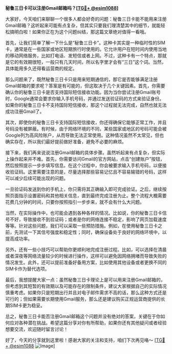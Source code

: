 **秘鲁三日卡可以注册Gmail邮箱吗？[[TG💪+ @esim1088](https://t.me/s/esim1088)]**

大家好，今天咱们来聊聊一个很多人都会好奇的问题：秘鲁三日卡能不能用来注册Gmail邮箱？这听起来可能有点复杂，但其实只要我们理清楚其中的细节，就能轻松搞明白啦！如果你正在为这个问题纠结，那这篇文章绝对值得一看哦。

首先，让我们简单了解一下什么是“秘鲁三日卡”。这种卡其实是一种临时性的SIM卡，通常是在一些国家或地区短期旅行时使用的。它允许用户在短时间内使用当地的移动网络服务，比如打电话、发短信或者上网。不过，这种卡有一个特点，那就是它的有效期很短，一般只有几天时间，所以名字里才会有“三日”这个词。当然，具体能用多久还得看运营商的规定。

那么问题来了，既然秘鲁三日卡只是用来短期通信的，那它是否能够满足注册Gmail邮箱的要求呢？答案是有可能的，但这取决于几个关键因素。首先，你需要确认你的秘鲁三日卡是否支持国际短信接收功能。因为当你尝试注册Gmail账号时，Google通常会要求你输入手机号码，并通过发送验证码的方式来验证身份。如果你的秘鲁三日卡不支持国际短信接收，那这个过程就无法完成，自然也就无法成功注册Gmail了。

其次，即使你的秘鲁三日卡支持国际短信接收，你还得确保它能够正常工作，并且号码没有被屏蔽。有时候，由于网络环境的不同，某些国家或地区的号码可能会被Google列为高风险账户，从而导致无法正常使用。这种情况虽然不太常见，但也确实存在，所以我们最好提前做好准备，避免不必要的麻烦。

接下来，我们再来说说注册Gmail邮箱的具体步骤。虽然听起来有点复杂，但实际上操作起来并不难。首先，你需要访问Gmail的官方网站，点击“创建账户”按钮，然后按照提示一步步填写信息。在这个过程中，你会被要求输入手机号码，以便接收验证码。这里需要注意的是，尽量选择那些容易记忆且不容易输错的号码，这样可以减少后续可能出现的问题。

一旦验证码发送到你的手机上，你只需将其正确输入即可完成验证。之后，继续按照页面指示设置密码和其他相关信息，直到最终完成注册为止。整个流程大概需要花费几分钟的时间，只要你按照指引一步步来，就不会有什么大问题。

当然，在实际操作中，也可能会遇到各种各样的情况。比如说，你的秘鲁三日卡信号不好，导致接收不到验证码；或者是你的网络连接不稳定，影响了网页加载速度等等。针对这些问题，我们可以采取一些预防措施。例如，在使用秘鲁三日卡之前，先测试一下其信号强度和稳定性；同时，确保设备处于良好的网络环境中，以提高成功率。

另外，还有一些小技巧可以帮助你更顺利地完成注册过程。比如，可以选择在清晨或者深夜等网络流量较少的时候进行操作，这样可以避免因网络拥堵而导致失败的情况发生。此外，还可以提前准备好备用方案，比如使用其他设备或者更换不同的SIM卡作为替代选项。

最后，我想提醒大家一点：虽然秘鲁三日卡理论上是可以用来注册Gmail邮箱的，但考虑到其短暂的有效期以及可能存在的限制条件，建议大家根据自己的实际情况慎重考虑。如果你只是短期出行并且对电子邮件需求不高的话，那么这种方式还是可行的；但如果需要长期使用Gmail服务，那么还是建议购买正规运营商提供的长期SIM卡更为稳妥。

总之，秘鲁三日卡能否注册Gmail邮箱这个问题并没有绝对的答案，关键在于你如何应对各种潜在挑战。希望这篇分享对你有所帮助，如果你还有其他疑问或者经验想要交流，欢迎随时留言讨论！

好了，今天的分享就到这里啦！感谢大家的关注和支持，咱们下次再见咯～ [[TG💪+ @esim1088](https://t.me/s/esim1088) ![Image](https://i.postimg.cc/4NQfJmqS/Snipaste-2025-05-13-00-14-12.png)]